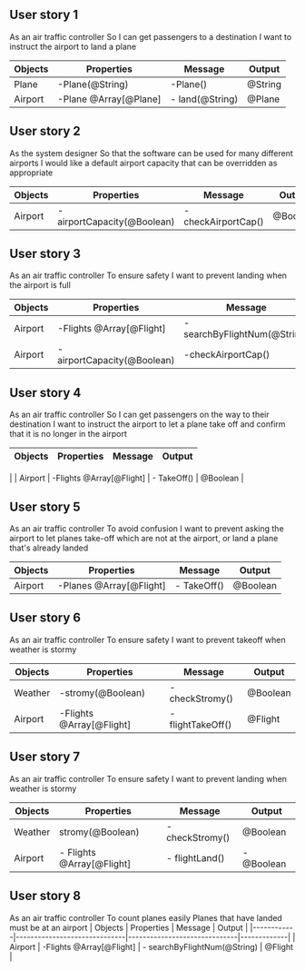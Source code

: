 
 ## User story 1
As an air traffic controller
So I can get passengers to a destination
I want to instruct the airport to land a plane

| Objects   | Properties               | Message                      | Output  |
|-----------|--------------------------|------------------------------|---------|
| Plane    | -Plane(@String)      | -Plane()            | @String |
| Airport   | -Plane @Array[@Plane] | - land(@String) | @Plane |

## User story 2
As the system designer
So that the software can be used for many different airports
I would like a default airport capacity that can be overridden as appropriate

| Objects | Properties                 | Message            | Output   |
|---------|----------------------------|--------------------|----------|
| Airport | -airportCapacity(@Boolean) | -checkAirportCap() | @Boolean |

## User story 3
As an air traffic controller
To ensure safety
I want to prevent landing when the airport is full

| Objects | Properties                 | Message                      | Output   |
|---------|----------------------------|------------------------------|----------|
| Airport | -Flights @Array[@Flight]   | - searchByFlightNum(@String) | @Flight  |
| Airport | -airportCapacity(@Boolean) | -checkAirportCap()           | @Boolean |

## User story 4
As an air traffic controller
So I can get passengers on the way to their destination
I want to instruct the airport to let a plane take off and confirm that it is no longer in the airport

| Objects   | Properties               | Message                      | Output   |
|-----------|--------------------------|------------------------------|----------|
|
| Airport   | -Flights @Array[@Flight] | - TakeOff()            | @Boolean |

## User story 5
As an air traffic controller
To avoid confusion
I want to prevent asking the airport to let planes take-off which are not at the airport, or land a plane that's already landed

| Objects | Properties               | Message                      | Output   |
|---------|--------------------------|------------------------------|----------|
| Airport | -Planes @Array[@Flight] | - TakeOff()            | @Boolean |

## User story 6
As an air traffic controller
To ensure safety
I want to prevent takeoff when weather is stormy

| Objects | Properties               | Message           | Output   |
|---------|--------------------------|-------------------|----------|
| Weather | -stromy(@Boolean)        | -checkStromy()    | @Boolean |
| Airport | -Flights @Array[@Flight] | - flightTakeOff() | @Flight  |

## User story 7
As an air traffic controller
To ensure safety
I want to prevent landing when weather is stormy

| Objects | Properties                | Message        | Output     |
|---------|---------------------------|----------------|------------|
| Weather | stromy(@Boolean)          | -checkStromy() | @Boolean   |
| Airport | - Flights @Array[@Flight] | - flightLand() | - @Boolean |

## User story 8
As an air traffic controller
To count planes easily
Planes that have landed must be at an airport
| Objects    | Properties                   | Message                      | Output      |
|------------|------------------------------|------------------------------|-------------|
| Airport | -Flights @Array[@Flight] | - searchByFlightNum(@String) | @Flight  |

